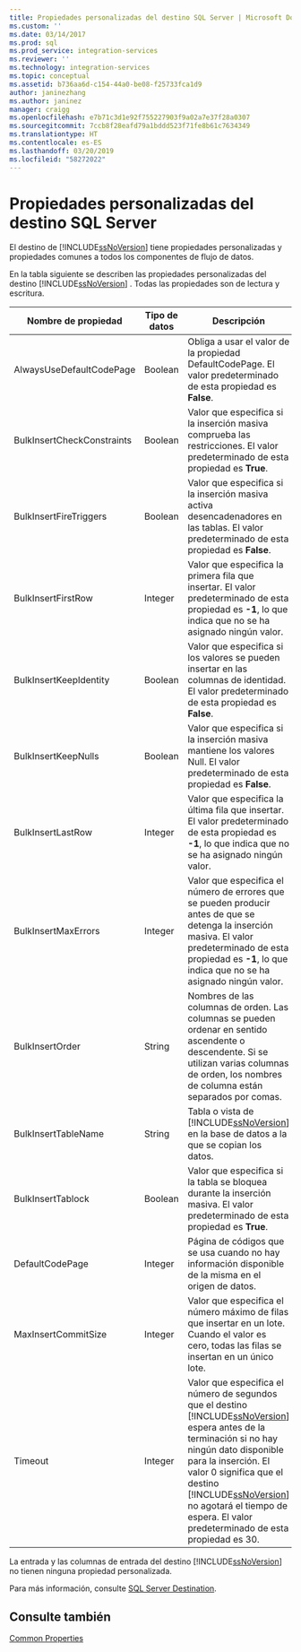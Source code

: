 ```yaml
---
title: Propiedades personalizadas del destino SQL Server | Microsoft Docs
ms.custom: ''
ms.date: 03/14/2017
ms.prod: sql
ms.prod_service: integration-services
ms.reviewer: ''
ms.technology: integration-services
ms.topic: conceptual
ms.assetid: b736aa6d-c154-44a0-be08-f25733fca1d9
author: janinezhang
ms.author: janinez
manager: craigg
ms.openlocfilehash: e7b71c3d1e92f755227903f9a02a7e37f28a0307
ms.sourcegitcommit: 7ccb8f28eafd79a1bddd523f71fe8b61c7634349
ms.translationtype: HT
ms.contentlocale: es-ES
ms.lasthandoff: 03/20/2019
ms.locfileid: "58272022"
---
```

# <a name="sql-server-destination-custom-properties"></a>Propiedades personalizadas del destino SQL Server
  El destino de [!INCLUDE[ssNoVersion](../../includes/ssnoversion-md.md)] tiene propiedades personalizadas y propiedades comunes a todos los componentes de flujo de datos.  
  
 En la tabla siguiente se describen las propiedades personalizadas del destino [!INCLUDE[ssNoVersion](../../includes/ssnoversion-md.md)] . Todas las propiedades son de lectura y escritura.  
  
|Nombre de propiedad|Tipo de datos|Descripción|  
|-------------------|---------------|-----------------|  
|AlwaysUseDefaultCodePage|Boolean|Obliga a usar el valor de la propiedad DefaultCodePage. El valor predeterminado de esta propiedad es **False**.|  
|BulkInsertCheckConstraints|Boolean|Valor que especifica si la inserción masiva comprueba las restricciones. El valor predeterminado de esta propiedad es **True**.|  
|BulkInsertFireTriggers|Boolean|Valor que especifica si la inserción masiva activa desencadenadores en las tablas. El valor predeterminado de esta propiedad es **False**.|  
|BulkInsertFirstRow|Integer|Valor que especifica la primera fila que insertar. El valor predeterminado de esta propiedad es **-1**, lo que indica que no se ha asignado ningún valor.|  
|BulkInsertKeepIdentity|Boolean|Valor que especifica si los valores se pueden insertar en las columnas de identidad. El valor predeterminado de esta propiedad es **False**.|  
|BulkInsertKeepNulls|Boolean|Valor que especifica si la inserción masiva mantiene los valores Null. El valor predeterminado de esta propiedad es **False**.|  
|BulkInsertLastRow|Integer|Valor que especifica la última fila que insertar. El valor predeterminado de esta propiedad es **-1**, lo que indica que no se ha asignado ningún valor.|  
|BulkInsertMaxErrors|Integer|Valor que especifica el número de errores que se pueden producir antes de que se detenga la inserción masiva. El valor predeterminado de esta propiedad es **-1**, lo que indica que no se ha asignado ningún valor.|  
|BulkInsertOrder|String|Nombres de las columnas de orden. Las columnas se pueden ordenar en sentido ascendente o descendente. Si se utilizan varias columnas de orden, los nombres de columna están separados por comas.|  
|BulkInsertTableName|String|Tabla o vista de [!INCLUDE[ssNoVersion](../../includes/ssnoversion-md.md)] en la base de datos a la que se copian los datos.|  
|BulkInsertTablock|Boolean|Valor que especifica si la tabla se bloquea durante la inserción masiva. El valor predeterminado de esta propiedad es **True**.|  
|DefaultCodePage|Integer|Página de códigos que se usa cuando no hay información disponible de la misma en el origen de datos.|  
|MaxInsertCommitSize|Integer|Valor que especifica el número máximo de filas que insertar en un lote. Cuando el valor es cero, todas las filas se insertan en un único lote.|  
|Timeout|Integer|Valor que especifica el número de segundos que el destino [!INCLUDE[ssNoVersion](../../includes/ssnoversion-md.md)] espera antes de la terminación si no hay ningún dato disponible para la inserción. El valor 0 significa que el destino [!INCLUDE[ssNoVersion](../../includes/ssnoversion-md.md)] no agotará el tiempo de espera. El valor predeterminado de esta propiedad es 30.|  
  
 La entrada y las columnas de entrada del destino [!INCLUDE[ssNoVersion](../../includes/ssnoversion-md.md)] no tienen ninguna propiedad personalizada.  
  
 Para más información, consulte [SQL Server Destination](../../integration-services/data-flow/sql-server-destination.md).  
  
## <a name="see-also"></a>Consulte también  
 [Common Properties](https://msdn.microsoft.com/library/51973502-5cc6-4125-9fce-e60fa1b7b796)  
  
  
